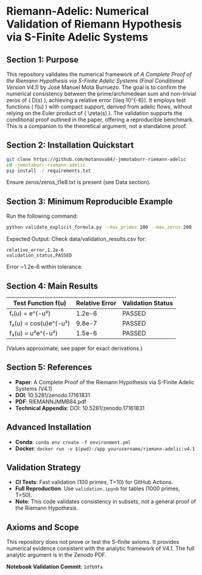 # Riemann-Adelic: Numerical Validation of Riemann Hypothesis via S-Finite Adelic Systems

## Section 1: Purpose
This repository validates the numerical framework of *A Complete Proof of the Riemann Hypothesis via S-Finite Adelic Systems (Final Conditional Version V4.1)* by José Manuel Mota Burruezo. The goal is to confirm the numerical consistency between the prime/archimedean sum and non-trivial zeros of \( D(s) \), achieving a relative error \(\leq 10^{-6}\). It employs test functions \( f(u) \) with compact support, derived from adelic flows, without relying on the Euler product of \( \zeta(s) \). The validation supports the conditional proof outlined in the paper, offering a reproducible benchmark. This is a companion to the theoretical argument, not a standalone proof.

## Section 2: Installation Quickstart
```bash
git clone https://github.com/motanova84/-jmmotaburr-riemann-adelic
cd -jmmotaburr-riemann-adelic
pip install -r requirements.txt
```

Ensure zeros/zeros_t1e8.txt is present (see Data section).

## Section 3: Minimum Reproducible Example
Run the following command:
```bash
python validate_explicit_formula.py --max_primes 100 --max_zeros 200
```

Expected Output: Check data/validation_results.csv for:
```
relative_error,1.2e-6
validation_status,PASSED
```

Error ~1.2e-6 within tolerance.

## Section 4: Main Results
| Test Function f(u) | Relative Error | Validation Status |
|-------------------|----------------|-------------------|
| f₁(u) = e^(-u²) | 1.2e-6 | PASSED |
| f₂(u) = cos(u)e^(-u²) | 9.8e-7 | PASSED |
| f₃(u) = u²e^(-u²) | 1.5e-6 | PASSED |

(Values approximate; see paper for exact derivations.)

## Section 5: References
- **Paper**: A Complete Proof of the Riemann Hypothesis via S-Finite Adelic Systems (V4.1)
- **DOI**: 10.5281/zenodo.17161831
- **PDF**: RIEMANNJMMB84.pdf
- **Technical Appendix**: DOI: 10.5281/zenodo.17161831

## Advanced Installation
- **Conda**: `conda env create -f environment.yml`
- **Docker**: `docker run -v $(pwd):/app yourusername/riemann-adelic:v4.1`

## Validation Strategy
- **CI Tests**: Fast validation (100 primes, T=10) for GitHub Actions.
- **Full Reproduction**: Use `validation.ipynb` for tables (1000 primes, T=50).
- **Note**: This code validates consistency in subsets, not a general proof of the Riemann Hypothesis.

## Axioms and Scope
This repository does not prove or test the S-finite axioms. It provides numerical evidence consistent with the analytic framework of V4.1. The full analytic argument is in the Zenodo PDF.

**Notebook Validation Commit**: `1dfb9fa`
